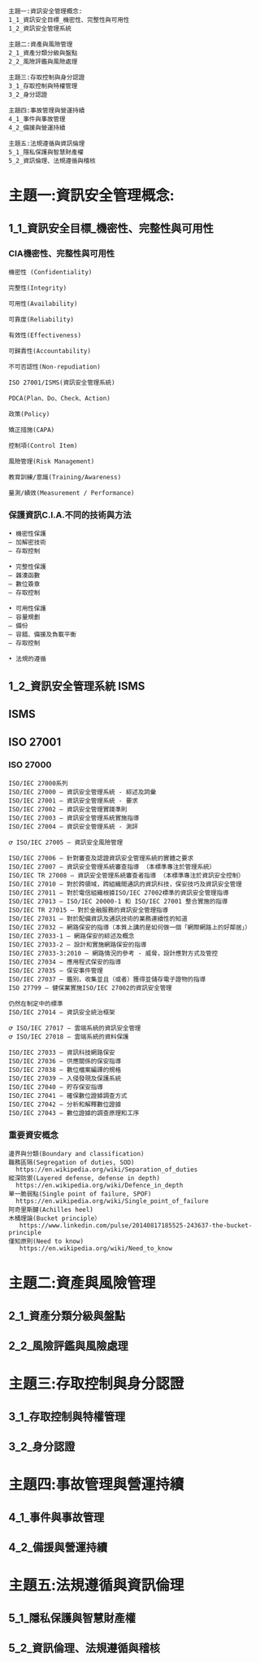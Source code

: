 #
```
主題一:資訊安全管理概念:
1_1_資訊安全目標_機密性、完整性與可用性
1_2_資訊安全管理系統

主題二:資產與風險管理
2_1_資產分類分級與盤點
2_2_風險評鑑與風險處理

主題三:存取控制與身分認證
3_1_存取控制與特權管理
3_2_身分認證

主題四:事故管理與營運持續
4_1_事件與事故管理
4_2_備援與營運持續

主題五:法規遵循與資訊倫理
5_1_隱私保護與智慧財產權
5_2_資訊倫理、法規遵循與稽核
```

# 主題一:資訊安全管理概念:

## 1_1_資訊安全目標_機密性、完整性與可用性

### CIA機密性、完整性與可用性
```
機密性 (Confidentiality)

完整性(Integrity)

可用性(Availability)
```
```
可靠度(Reliability)

有效性(Effectiveness)

可歸責性(Accountability)

不可否認性(Non-repudiation)

ISO 27001/ISMS(資訊安全管理系統)

PDCA(Plan、Do、Check、Action)

政策(Policy)

矯正措施(CAPA)

控制項(Control Item)

風險管理(Risk Management)

教育訓練/意識(Training/Awareness)

量測/績效(Measurement / Performance)
```

### 保護資訊C.I.A.不同的技術與方法
```
• 機密性保護
– 加解密技術
– 存取控制

• 完整性保護
– 雜湊函數
– 數位簽章
– 存取控制

• 可用性保護
– 容量規劃
– 備份
– 容錯、備援及負載平衡
– 存取控制

• 法規的遵循
```
## 1_2_資訊安全管理系統 ISMS

## ISMS

## ISO 27001

### ISO 27000
```
ISO/IEC 27000系列
ISO/IEC 27000 — 資訊安全管理系統 - 綜述及詞彙
ISO/IEC 27001 — 資訊安全管理系統 - 要求
ISO/IEC 27002 — 資訊安全管理實踐準則
ISO/IEC 27003 — 資訊安全管理系統實施指導
ISO/IEC 27004 — 資訊安全管理系統 - 測評

ꝍ ISO/IEC 27005 — 資訊安全風險管理

ISO/IEC 27006 — 針對審查及認證資訊安全管理系統的實體之要求
ISO/IEC 27007 — 資訊安全管理系統審查指導 （本標準專注於管理系統）
ISO/IEC TR 27008 — 資訊安全管理系統審查者指導 （本標準專注於資訊安全控制）
ISO/IEC 27010 — 對於跨領域，跨組織間通訊的資訊科技，保安技巧及資訊安全管理
ISO/IEC 27011 — 對於電信組織根據ISO/IEC 27002標準的資訊安全管理指導
ISO/IEC 27013 — ISO/IEC 20000-1 和 ISO/IEC 27001 整合實施的指導
ISO/IEC TR 27015 — 對於金融服務的資訊安全管理指導
ISO/IEC 27031 — 對於配備資訊及通訊技術的業務連續性的知道
ISO/IEC 27032 — 網路保安的指導（本質上講的是如何做一個「網際網路上的好鄰居」）
ISO/IEC 27033-1 — 網路保安的綜述及概念
ISO/IEC 27033-2 — 設計和實施網路保安的指導
ISO/IEC 27033-3:2010 — 網路情況的參考 - 威脅，設計應對方式及管控
ISO/IEC 27034 — 應用程式保安的指導
ISO/IEC 27035 — 保安事件管理
ISO/IEC 27037 — 鑑別，收集並且（或者）獲得並儲存電子證物的指導
ISO 27799 — 健保業實施ISO/IEC 27002的資訊安全管理

仍然在制定中的標準
ISO/IEC 27014 — 資訊安全統治框架

ꝍ ISO/IEC 27017 — 雲端系統的資訊安全管理
ꝍ ISO/IEC 27018 — 雲端系統的資料保護

ISO/IEC 27033 — 資訊科技網路保安
ISO/IEC 27036 — 供應關係的保安指導
ISO/IEC 27038 — 數位檔案編譯的規格
ISO/IEC 27039 — 入侵發現及保護系統
ISO/IEC 27040 — 貯存保安指導
ISO/IEC 27041 — 確保數位證據調查方式
ISO/IEC 27042 — 分析和解釋數位證據
ISO/IEC 27043 — 數位證據的調查原理和工序
```
### 重要資安概念
```
邊界與分類(Boundary and classification)
職務區隔(Segregation of duties, SOD)
  https://en.wikipedia.org/wiki/Separation_of_duties
縱深防禦(Layered defense, defense in depth)
  https://en.wikipedia.org/wiki/Defence_in_depth
單一脆弱點(Single point of failure, SPOF)
  https://en.wikipedia.org/wiki/Single_point_of_failure
阿奇里斯腱(Achilles heel)
木桶理論(Bucket principle）
   https://www.linkedin.com/pulse/20140817185525-243637-the-bucket-principle
僅知原則(Need to know)
   https://en.wikipedia.org/wiki/Need_to_know
```
# 主題二:資產與風險管理

## 2_1_資產分類分級與盤點

## 2_2_風險評鑑與風險處理

# 主題三:存取控制與身分認證

## 3_1_存取控制與特權管理

## 3_2_身分認證

# 主題四:事故管理與營運持續

## 4_1_事件與事故管理

## 4_2_備援與營運持續

# 主題五:法規遵循與資訊倫理

## 5_1_隱私保護與智慧財產權

## 5_2_資訊倫理、法規遵循與稽核

